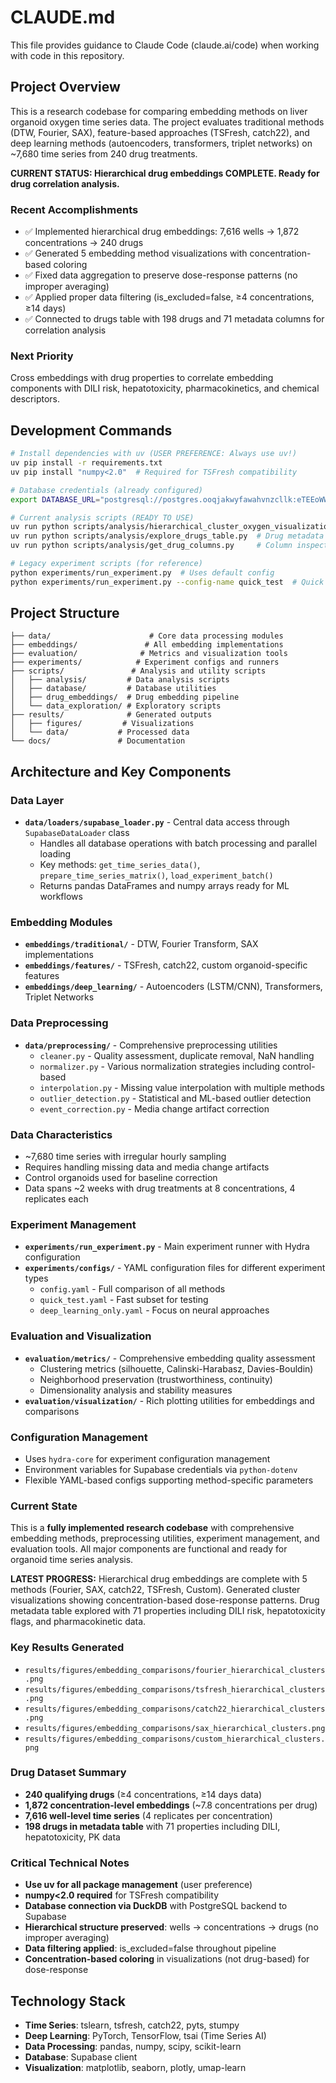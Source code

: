 # CLAUDE.md

This file provides guidance to Claude Code (claude.ai/code) when working with code in this repository.

## Project Overview

This is a research codebase for comparing embedding methods on liver organoid oxygen time series data. The project evaluates traditional methods (DTW, Fourier, SAX), feature-based approaches (TSFresh, catch22), and deep learning methods (autoencoders, transformers, triplet networks) on ~7,680 time series from 240 drug treatments.

**CURRENT STATUS: Hierarchical drug embeddings COMPLETE. Ready for drug correlation analysis.**

### Recent Accomplishments
- ✅ Implemented hierarchical drug embeddings: 7,616 wells → 1,872 concentrations → 240 drugs
- ✅ Generated 5 embedding method visualizations with concentration-based coloring
- ✅ Fixed data aggregation to preserve dose-response patterns (no improper averaging)
- ✅ Applied proper data filtering (is_excluded=false, ≥4 concentrations, ≥14 days)
- ✅ Connected to drugs table with 198 drugs and 71 metadata columns for correlation analysis

### Next Priority
Cross embeddings with drug properties to correlate embedding components with DILI risk, hepatotoxicity, pharmacokinetics, and chemical descriptors.

## Development Commands

```bash
# Install dependencies with uv (USER PREFERENCE: Always use uv!)
uv pip install -r requirements.txt
uv pip install "numpy<2.0"  # Required for TSFresh compatibility

# Database credentials (already configured)
export DATABASE_URL="postgresql://postgres.ooqjakwyfawahvnzcllk:eTEEoWWGExovyChe@aws-0-eu-west-1.pooler.supabase.com:5432/postgres"

# Current analysis scripts (READY TO USE)
uv run python scripts/analysis/hierarchical_cluster_oxygen_visualization.py  # Main embeddings script
uv run python scripts/analysis/explore_drugs_table.py  # Drug metadata exploration
uv run python scripts/analysis/get_drug_columns.py     # Column inspection

# Legacy experiment scripts (for reference)
python experiments/run_experiment.py  # Uses default config
python experiments/run_experiment.py --config-name quick_test  # Quick test
```

## Project Structure

```
├── data/                      # Core data processing modules
├── embeddings/               # All embedding implementations
├── evaluation/              # Metrics and visualization tools
├── experiments/            # Experiment configs and runners
├── scripts/               # Analysis and utility scripts
│   ├── analysis/         # Data analysis scripts
│   ├── database/         # Database utilities
│   ├── drug_embeddings/  # Drug embedding pipeline
│   └── data_exploration/ # Exploratory scripts
├── results/              # Generated outputs
│   ├── figures/         # Visualizations
│   └── data/           # Processed data
└── docs/               # Documentation
```

## Architecture and Key Components

### Data Layer
- **`data/loaders/supabase_loader.py`** - Central data access through `SupabaseDataLoader` class
  - Handles all database operations with batch processing and parallel loading
  - Key methods: `get_time_series_data()`, `prepare_time_series_matrix()`, `load_experiment_batch()`
  - Returns pandas DataFrames and numpy arrays ready for ML workflows

### Embedding Modules
- **`embeddings/traditional/`** - DTW, Fourier Transform, SAX implementations
- **`embeddings/features/`** - TSFresh, catch22, custom organoid-specific features
- **`embeddings/deep_learning/`** - Autoencoders (LSTM/CNN), Transformers, Triplet Networks

### Data Preprocessing
- **`data/preprocessing/`** - Comprehensive preprocessing utilities
  - `cleaner.py` - Quality assessment, duplicate removal, NaN handling
  - `normalizer.py` - Various normalization strategies including control-based
  - `interpolation.py` - Missing value interpolation with multiple methods
  - `outlier_detection.py` - Statistical and ML-based outlier detection
  - `event_correction.py` - Media change artifact correction

### Data Characteristics
- ~7,680 time series with irregular hourly sampling
- Requires handling missing data and media change artifacts
- Control organoids used for baseline correction
- Data spans ~2 weeks with drug treatments at 8 concentrations, 4 replicates each

### Experiment Management
- **`experiments/run_experiment.py`** - Main experiment runner with Hydra configuration
- **`experiments/configs/`** - YAML configuration files for different experiment types
  - `config.yaml` - Full comparison of all methods
  - `quick_test.yaml` - Fast subset for testing
  - `deep_learning_only.yaml` - Focus on neural approaches

### Evaluation and Visualization
- **`evaluation/metrics/`** - Comprehensive embedding quality assessment
  - Clustering metrics (silhouette, Calinski-Harabasz, Davies-Bouldin)
  - Neighborhood preservation (trustworthiness, continuity)
  - Dimensionality analysis and stability measures
- **`evaluation/visualization/`** - Rich plotting utilities for embeddings and comparisons

### Configuration Management
- Uses `hydra-core` for experiment configuration management
- Environment variables for Supabase credentials via `python-dotenv`
- Flexible YAML-based configs supporting method-specific parameters

### Current State
This is a **fully implemented research codebase** with comprehensive embedding methods, preprocessing utilities, experiment management, and evaluation tools. All major components are functional and ready for organoid time series analysis.

**LATEST PROGRESS:** Hierarchical drug embeddings are complete with 5 methods (Fourier, SAX, catch22, TSFresh, Custom). Generated cluster visualizations showing concentration-based dose-response patterns. Drug metadata table explored with 71 properties including DILI risk, hepatotoxicity flags, and pharmacokinetic data.

### Key Results Generated
- `results/figures/embedding_comparisons/fourier_hierarchical_clusters.png`
- `results/figures/embedding_comparisons/tsfresh_hierarchical_clusters.png`
- `results/figures/embedding_comparisons/catch22_hierarchical_clusters.png`
- `results/figures/embedding_comparisons/sax_hierarchical_clusters.png`
- `results/figures/embedding_comparisons/custom_hierarchical_clusters.png`

### Drug Dataset Summary
- **240 qualifying drugs** (≥4 concentrations, ≥14 days data)
- **1,872 concentration-level embeddings** (~7.8 concentrations per drug)
- **7,616 well-level time series** (4 replicates per concentration)
- **198 drugs in metadata table** with 71 properties including DILI, hepatotoxicity, PK data

### Critical Technical Notes
- **Use uv for all package management** (user preference)
- **numpy<2.0 required** for TSFresh compatibility
- **Database connection via DuckDB** with PostgreSQL backend to Supabase
- **Hierarchical structure preserved**: wells → concentrations → drugs (no improper averaging)
- **Data filtering applied**: is_excluded=false throughout pipeline
- **Concentration-based coloring** in visualizations (not drug-based) for dose-response

## Technology Stack
- **Time Series**: tslearn, tsfresh, catch22, pyts, stumpy
- **Deep Learning**: PyTorch, TensorFlow, tsai (Time Series AI)
- **Data Processing**: pandas, numpy, scipy, scikit-learn
- **Database**: Supabase client
- **Visualization**: matplotlib, seaborn, plotly, umap-learn
